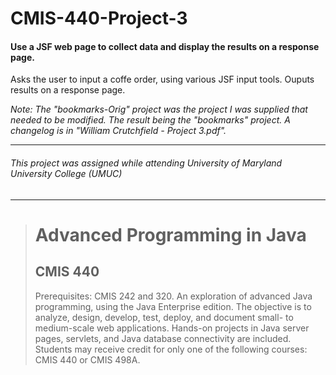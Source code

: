 # CMIS-440-Project-3
#### Use a JSF web page to collect data and display the results on a response page.

Asks the user to input a coffe order, using various JSF input tools. Ouputs results on a response page.

_Note: The "bookmarks-Orig" project was the project I was supplied that needed to be modified.  The result being the "bookmarks" project. A changelog is in "William Crutchfield - Project 3.pdf"._

---
###### This project was assigned while attending University of Maryland University College (UMUC)
---

><h1>Advanced Programming in Java</h1>
><h2>CMIS 440</h2>
><p>Prerequisites: CMIS 242 and 320. An exploration of advanced Java programming, using the Java Enterprise edition. The objective is to analyze, design, develop, test, deploy, and document small- to medium-scale web applications. Hands-on projects in Java server pages, servlets, and Java database connectivity are included. Students may receive credit for only one of the following courses: CMIS 440 or CMIS 498A.</p>
